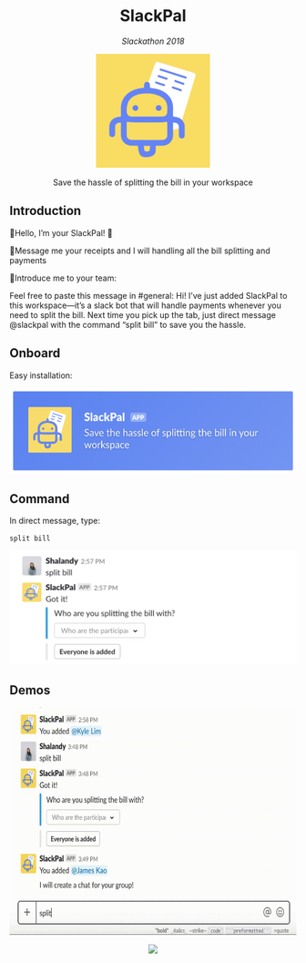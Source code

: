 
<h1 align="center">SlackPal </h1>
<p align="center"><i>Slackathon 2018</i></p>
<p align="center">
  <img src="https://github.com/kyle8998/SlackPal/blob/master/assets/slackpal.png?raw=true" width="200" height="200" >
</p>
<p align="center">Save the hassle of splitting the bill in your workspace</p>

## Introduction
👋Hello, I’m your SlackPal! 👋


💸Message me your receipts and I will handling all the bill splitting and payments 

🤝Introduce me to your team:

Feel free to paste this message in #general:
Hi! I’ve just added SlackPal to this workspace—it’s a slack bot that will handle payments whenever you need to split the bill. Next time you pick up the tab, just direct message @slackpal with the command “split bill” to save you the hassle.

## Onboard

Easy installation:

<p align="center">
  <img src="https://github.com/kyle8998/SlackPal/blob/master/assets/install.png?raw=true" height="150" >
</p>

## Command

In direct message, type:
```
split bill
```
<p align="center">
  <img src="https://github.com/kyle8998/SlackPal/blob/master/assets/command.png?raw=true" height="200" >
</p>

## Demos

<p align="center">
  <img src="https://github.com/kyle8998/SlackPal/blob/master/assets/split%20bill%20ex.gif?raw=true" height="400" >
</p>

<p align="center">
  <img src="https://github.com/kyle8998/SlackPal/blob/master/assets/items%20choice%20ex.gif?raw=true" height="400" >
</p>
